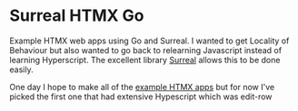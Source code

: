 Surreal HTMX Go
===============

Example HTMX web apps using Go and Surreal. I wanted to get Locality of
Behaviour but also wanted to go back to relearning Javascript instead of 
learning Hyperscript. The excellent library [Surreal](https://github.com/gnat/surreal)
allows this to be done easily.

One day I hope to make all of the [example HTMX apps](https://htmx.org/examples/)
but for now I've picked the first one that had extensive Hypescript which was 
edit-row
